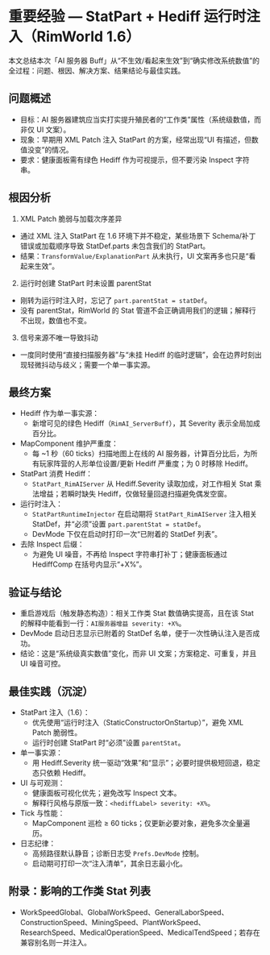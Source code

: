 # 重要经验 — StatPart + Hediff 运行时注入（RimWorld 1.6）

本文总结本次「AI 服务器 Buff」从“不生效/看起来生效”到“确实修改系统数值”的全过程：问题、根因、解决方案、结果结论与最佳实践。

## 问题概述

- 目标：AI 服务器建筑应当实打实提升殖民者的“工作类”属性（系统级数值，而非仅 UI 文案）。
- 现象：早期用 XML Patch 注入 StatPart 的方案，经常出现“UI 有描述，但数值没变”的情况。
- 要求：健康面板需有绿色 Hediff 作为可视提示，但不要污染 Inspect 字符串。

## 根因分析

1) XML Patch 脆弱与加载次序差异
- 通过 XML 注入 StatPart 在 1.6 环境下并不稳定，某些场景下 Schema/补丁错误或加载顺序导致 StatDef.parts 未包含我们的 StatPart。
- 结果：`TransformValue/ExplanationPart` 从未执行，UI 文案再多也只是“看起来生效”。

2) 运行时创建 StatPart 时未设置 parentStat
- 刚转为运行时注入时，忘记了 `part.parentStat = statDef`。
- 没有 parentStat，RimWorld 的 Stat 管道不会正确调用我们的逻辑；解释行不出现，数值也不变。

3) 信号来源不唯一导致抖动
- 一度同时使用“直接扫描服务器”与“未挂 Hediff 的临时逻辑”，会在边界时刻出现轻微抖动与歧义；需要一个单一事实源。

## 最终方案

- Hediff 作为单一事实源：
	- 新增可见的绿色 Hediff（`RimAI_ServerBuff`），其 Severity 表示全局加成百分比。
- MapComponent 维护严重度：
	- 每 ~1 秒（60 ticks）扫描地图上在线的 AI 服务器，计算百分比后，为所有玩家阵营的人形单位设置/更新 Hediff 严重度；为 0 时移除 Hediff。
- StatPart 消费 Hediff：
	- `StatPart_RimAIServer` 从 Hediff.Severity 读取加成，对工作相关 Stat 乘法增益；若瞬时缺失 Hediff，仅做轻量回退扫描避免偶发空窗。
- 运行时注入：
	- `StatPartRuntimeInjector` 在启动期将 `StatPart_RimAIServer` 注入相关 StatDef，并“必须”设置 `part.parentStat = statDef`。
	- DevMode 下仅在启动时打印一次“已附着的 StatDef 列表”。
- 去除 Inspect 后缀：
	- 为避免 UI 噪音，不再给 Inspect 字符串打补丁；健康面板通过 HediffComp 在括号内显示“+X%”。

## 验证与结论

- 重启游戏后（触发静态构造）：相关工作类 Stat 数值确实提高，且在该 Stat 的解释中能看到一行：`AI服务器增益 severity: +X%`。
- DevMode 启动日志显示已附着的 StatDef 名单，便于一次性确认注入是否成功。
- 结论：这是“系统级真实数值”变化，而非 UI 文案；方案稳定、可重复，并且 UI 噪音可控。

## 最佳实践（沉淀）

- StatPart 注入（1.6）：
	- 优先使用“运行时注入（StaticConstructorOnStartup）”，避免 XML Patch 脆弱性。
	- 运行时创建 StatPart 时“必须”设置 `parentStat`。
- 单一事实源：
	- 用 Hediff.Severity 统一驱动“效果”和“显示”；必要时提供极短回退，稳定态只依赖 Hediff。
- UI 与可观测：
	- 健康面板可视化优先；避免改写 Inspect 文本。
	- 解释行风格与原版一致：`<hediffLabel> severity: +X%`。
- Tick 与性能：
	- MapComponent 巡检 ≥ 60 ticks；仅更新必要对象，避免多次全量遍历。
- 日志纪律：
	- 高频路径默认静音；诊断日志受 `Prefs.DevMode` 控制。
	- 启动期可打印一次“注入清单”，其余日志最小化。

## 附录：影响的工作类 Stat 列表

- WorkSpeedGlobal、GlobalWorkSpeed、GeneralLaborSpeed、ConstructionSpeed、MiningSpeed、PlantWorkSpeed、ResearchSpeed、MedicalOperationSpeed、MedicalTendSpeed；若存在兼容别名则一并注入。

